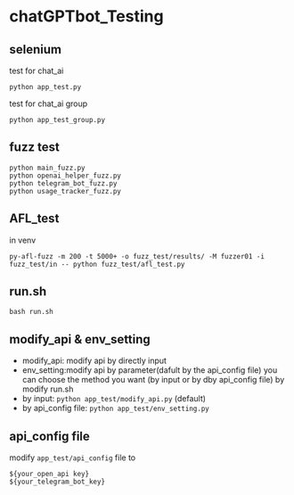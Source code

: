 # chatGPTbot_Testing
## selenium
test for chat_ai
```
python app_test.py
```


test for chat_ai group
```
python app_test_group.py
```

## fuzz test

```
python main_fuzz.py
python openai_helper_fuzz.py
python telegram_bot_fuzz.py
python usage_tracker_fuzz.py
```

## AFL_test
in venv

```
py-afl-fuzz -m 200 -t 5000+ -o fuzz_test/results/ -M fuzzer01 -i fuzz_test/in -- python fuzz_test/afl_test.py
```


## run.sh
```
bash run.sh
```

## modify_api & env_setting
* modify_api: modify api by directly input
* env_setting:modify api by parameter(dafult by the api_config file)
you can choose the method you want (by input or by dby api_config file) by modify run.sh 
* by input: `python app_test/modify_api.py`   (default)
* by api_config file: `python app_test/env_setting.py`

## api_config file
modify `app_test/api_config` file to
```
${your_open_api key} 
${your_telegram_bot_key}
````
